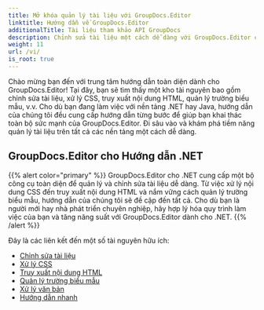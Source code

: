 ```yaml
---
title: Mở khóa quản lý tài liệu với GroupDocs.Editor
linktitle: Hướng dẫn về GroupDocs.Editor
additionalTitle: Tài liệu tham khảo API GroupDocs
description: Chỉnh sửa tài liệu một cách dễ dàng với GroupDocs.Editor cho .NET & Java. Hợp lý hóa quy trình làm việc, quản lý CSS, truy xuất nội dung HTML và hơn thế nữa!
weight: 11
url: /vi/
is_root: true
---
```


Chào mừng bạn đến với trung tâm hướng dẫn toàn diện dành cho GroupDocs.Editor! Tại đây, bạn sẽ tìm thấy một kho tài nguyên bao gồm chỉnh sửa tài liệu, xử lý CSS, truy xuất nội dung HTML, quản lý trường biểu mẫu, v.v. Cho dù bạn đang làm việc với nền tảng .NET hay Java, hướng dẫn của chúng tôi đều cung cấp hướng dẫn từng bước để giúp bạn khai thác toàn bộ sức mạnh của GroupDocs.Editor. Đi sâu vào và khám phá tiềm năng quản lý tài liệu trên tất cả các nền tảng một cách dễ dàng.


## GroupDocs.Editor cho Hướng dẫn .NET
{{% alert color="primary" %}}
GroupDocs.Editor cho .NET cung cấp một bộ công cụ toàn diện để quản lý và chỉnh sửa tài liệu dễ dàng. Từ việc xử lý nội dung CSS đến truy xuất nội dung HTML và nắm vững cách quản lý trường biểu mẫu, hướng dẫn của chúng tôi sẽ đề cập đến tất cả. Cho dù bạn là người mới hay nhà phát triển chuyên nghiệp, hãy hợp lý hóa quy trình làm việc của bạn và tăng năng suất với GroupDocs.Editor dành cho .NET.
{{% /alert %}}

Đây là các liên kết đến một số tài nguyên hữu ích:
 
- [Chỉnh sửa tài liệu](./net/document-editing/)
- [Xử lý CSS](./net/css-handling/)
- [Truy xuất nội dung HTML](./net/html-content-retrieval/)
- [Quản lý trường biểu mẫu](./net/form-field-management/)
- [Xử lý văn bản](./net/document-processing/)
- [Hướng dẫn nhanh](./net/quick-start-guide/)